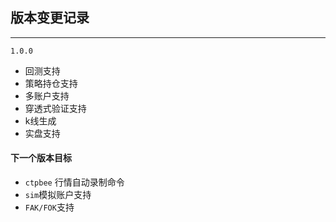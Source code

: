 ## 版本变更记录 
---

`1.0.0`
+ 回测支持
+ 策略持仓支持
+ 多账户支持
+ 穿透式验证支持
+ k线生成
+ 实盘支持



#### 下一个版本目标

- `ctpbee` 行情自动录制命令
- `sim`模拟账户支持 
- `FAK/FOK`支持
